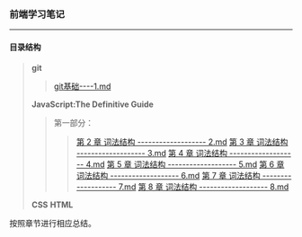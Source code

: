### 前端学习笔记
---------------
#### 目录结构
> **git**
>> [git基础----1.md](https://github.com/monster-hui/study-notes/blob/master/git/1.md)
>
> **JavaScript:The Definitive Guide**
>> 第一部分：
>>> [第 2 章 词法结构   ------------------- 2.md](https://github.com/monster-hui/study-notes/blob/master/JavaScript%EF%BC%9AThe%20Definitive%20Guide/2.md)
>>> [第 3 章 词法结构   ------------------- 3.md](https://github.com/monster-hui/study-notes/blob/master/JavaScript%EF%BC%9AThe%20Definitive%20Guide/3.md)
>>> [第 4 章 词法结构   ------------------- 4.md](https://github.com/monster-hui/study-notes/blob/master/JavaScript%EF%BC%9AThe%20Definitive%20Guide/4.md)
>>> [第 5 章 词法结构   ------------------- 5.md](https://github.com/monster-hui/study-notes/blob/master/JavaScript%EF%BC%9AThe%20Definitive%20Guide/5.md)
>>> [第 6 章 词法结构   ------------------- 6.md](https://github.com/monster-hui/study-notes/blob/master/JavaScript%EF%BC%9AThe%20Definitive%20Guide/6.md)
>>> [第 7 章 词法结构   ------------------- 7.md](https://github.com/monster-hui/study-notes/blob/master/JavaScript%EF%BC%9AThe%20Definitive%20Guide/7.md)
>>> [第 8 章 词法结构   ------------------- 8.md](https://github.com/monster-hui/study-notes/blob/master/JavaScript%EF%BC%9AThe%20Definitive%20Guide/8.md)
>
> **CSS**
> **HTML**

按照章节进行相应总结。